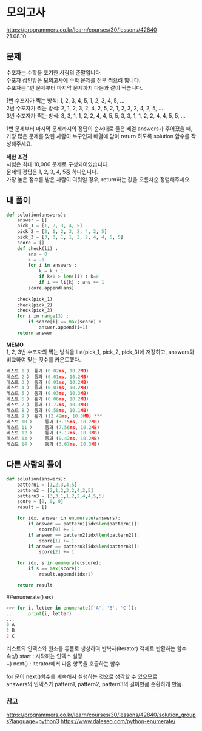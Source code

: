 # 모의고사

https://programmers.co.kr/learn/courses/30/lessons/42840  
21.08.10


## **문제**  
수포자는 수학을 포기한 사람의 준말입니다.  
수포자 삼인방은 모의고사에 수학 문제를 전부 찍으려 합니다.  
수포자는 1번 문제부터 마지막 문제까지 다음과 같이 찍습니다.  


1번 수포자가 찍는 방식: 1, 2, 3, 4, 5, 1, 2, 3, 4, 5, ...  
2번 수포자가 찍는 방식: 2, 1, 2, 3, 2, 4, 2, 5, 2, 1, 2, 3, 2, 4, 2, 5, ...  
3번 수포자가 찍는 방식: 3, 3, 1, 1, 2, 2, 4, 4, 5, 5, 3, 3, 1, 1, 2, 2, 4, 4, 5, 5, ...  


1번 문제부터 마지막 문제까지의 정답이 순서대로 들은 배열 answers가 주어졌을 때,  
가장 많은 문제를 맞힌 사람이 누구인지 배열에 담아 return 하도록 solution 함수를 작성해주세요.  

**제한 조건**  
시험은 최대 10,000 문제로 구성되어있습니다.  
문제의 정답은 1, 2, 3, 4, 5중 하나입니다.  
가장 높은 점수를 받은 사람이 여럿일 경우, return하는 값을 오름차순 정렬해주세요.  


## **내 풀이**
```python
def solution(answers):
    answer = []
    pick_1 = [1, 2, 3, 4, 5]
    pick_2 = [2, 1, 2, 3, 2, 4, 2, 5]
    pick_3 = [3, 3, 1, 1, 2, 2, 4, 4, 5, 5]
    score = []
    def check(li) :
        ans = 0
        k = -1
        for i in answers :
            k = k + 1
            if k+1 > len(li) : k=0
            if i == li[k] : ans += 1
        score.append(ans)
    
    check(pick_1)
    check(pick_2)
    check(pick_3)
    for i in range(3) :
        if score[i] == max(score) :
            answer.append(i+1)
    return answer
```



**MEMO**  
1, 2, 3번 수포자의 찍는 방식을 list(pick_1, pick_2, pick_3)에 저장하고, answers와 비교하여 맞는 횟수를 카운트했다.  
```python
테스트 1 〉	통과 (0.02ms, 10.2MB)
테스트 2 〉	통과 (0.01ms, 10.2MB)
테스트 3 〉	통과 (0.01ms, 10.2MB)
테스트 4 〉	통과 (0.01ms, 10.2MB)
테스트 5 〉	통과 (0.03ms, 10.3MB)
테스트 6 〉	통과 (0.06ms, 10.2MB)
테스트 7 〉	통과 (1.77ms, 10.3MB)
테스트 8 〉	통과 (0.58ms, 10.1MB)
테스트 9 〉	통과 (12.42ms, 10.3MB) ***
테스트 10 〉	통과 (3.15ms, 10.2MB)
테스트 11 〉	통과 (7.56ms, 10.2MB)
테스트 12 〉	통과 (3.17ms, 10.3MB)
테스트 13 〉	통과 (0.42ms, 10.2MB)
테스트 14 〉	통과 (3.67ms, 10.3MB)
```


## **다른 사람의 풀이**  
```python
def solution(answers):
    pattern1 = [1,2,3,4,5]
    pattern2 = [2,1,2,3,2,4,2,5]
    pattern3 = [3,3,1,1,2,2,4,4,5,5]
    score = [0, 0, 0]
    result = []

    for idx, answer in enumerate(answers):
        if answer == pattern1[idx%len(pattern1)]:
            score[0] += 1
        if answer == pattern2[idx%len(pattern2)]:
            score[1] += 1
        if answer == pattern3[idx%len(pattern3)]:
            score[2] += 1

    for idx, s in enumerate(score):
        if s == max(score):
            result.append(idx+1)

    return result
```
##enumerate()
ex)
```python
>>> for i, letter in enumerate(['A', 'B', 'C']):
...     print(i, letter)
...
0 A
1 B
2 C
```
리스트의 인덱스와 원소를 튜플로 생성하여 반복자(iterator) 객체로 반환하는 함수.  
속성) start : 시작하는 인덱스 설정  
+) next() : iterator에서 다음 항목을 호출하는 함수  


for 문이 next()함수를 계속해서 실행하는 것으로 생각할 수 있으므로  
answers의 인덱스가 pattern1, pattern2, pattern3의 길이만큼 순환하게 만듬.  

### **참고**
https://programmers.co.kr/learn/courses/30/lessons/42840/solution_groups?language=python3
https://www.daleseo.com/python-enumerate/
